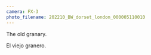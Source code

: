 ```yaml
---
camera: FX-3
photo_filename: 202210_BW_dorset_london_000005110010
---
```


The old granary.

El viejo granero.